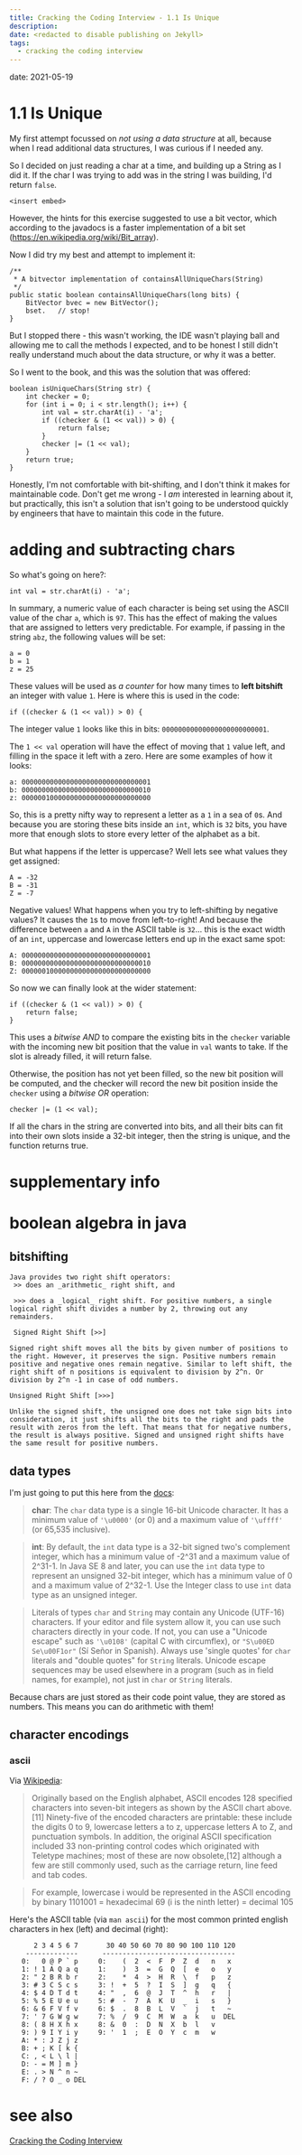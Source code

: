 ```yaml
---
title: Cracking the Coding Interview - 1.1 Is Unique
description:
date: <redacted to disable publishing on Jekyll>
tags:
  - cracking the coding interview
---
```


date: 2021-05-19

# 1.1 Is Unique

My first attempt focussed on *not using a data structure* at all, because when I read additional data structures, I was curious if I needed any.

So I decided on just reading a char at a time, and building up a String as I did it. If the char I was trying to add was in the string I was building, I'd return `false`.

```
<insert embed>
```

However, the hints for this exercise suggested to use a bit vector, which according to the javadocs is a faster implementation of a bit set (https://en.wikipedia.org/wiki/Bit_array).
	
Now I did try my best and attempt to implement it:
	
	/**
	 * A bitvector implementation of containsAllUniqueChars(String)
	 */
	public static boolean containsAllUniqueChars(long bits) {
		BitVector bvec = new BitVector();
		bset.	// stop!
	}
	
But I stopped there - this wasn't working, the IDE wasn't playing ball and allowing me to call the methods I expected, and to be honest I still didn't really understand much about the data structure, or why it was a better.
	
So I went to the book, and this was the solution that was offered:
	
    boolean isUniqueChars(String str) {
        int checker = 0;
        for (int i = 0; i < str.length(); i++) {
            int val = str.charAt(i) - 'a';
            if ((checker & (1 << val)) > 0) {
                return false;
            }
            checker |= (1 << val);
        }
        return true;
    }
	
Honestly, I'm not comfortable with bit-shifting, and I don't think it makes for maintainable code. Don't get me wrong - I *am* interested in learning about it, but practically, this isn't a solution that isn't going to be understood quickly by engineers that have to maintain this code in the future.

# adding and subtracting chars

So what's going on here?:

	int val = str.charAt(i) - 'a';
	
In summary, a numeric value of each character is being set using the ASCII value of the char  `a`, which is  `97`. This has the effect of making the values that are assigned to letters very predictable. For example, if passing in the string `abz`, the following values will be set:

	a = 0
	b = 1
	z = 25

These values will be used as *a counter* for how many times to **left bitshift** an integer with value `1`. Here is where this is used in the code:

	if ((checker & (1 << val)) > 0) {

The integer value `1` looks like this in bits: `00000000000000000000000001`. 

The `1 << val`  operation will have the effect of moving that `1` value left, and filling in the space it left with a zero. Here are some examples of how it looks:

	a: 00000000000000000000000000000001
	b: 00000000000000000000000000000010
	z: 00000010000000000000000000000000

So, this is a pretty nifty way to represent a letter as a `1` in a sea of `0`s. And because you are storing these bits inside an `int`, which is `32` bits, you have more that enough slots to store every letter of the alphabet as a bit.

But what happens if the letter is uppercase? Well lets see what values they get assigned:

	A = -32
	B = -31
	Z = -7
	
Negative values! What happens when you try to left-shifting by negative values? It causes the `1`s to move from left-to-right! And because the difference between `a` and `A` in the ASCII table is `32`... this is the exact width of an `int`, uppercase and lowercase letters end up in the exact same spot:

	A: 00000000000000000000000000000001
	B: 00000000000000000000000000000010
	Z: 00000010000000000000000000000000
		
So now we can finally look at the wider statement:

	if ((checker & (1 << val)) > 0) {
    	return false;
	}

This uses a _bitwise AND_ to compare the existing bits in the  `checker` variable with the incoming new bit position that the value in `val` wants to take. If the slot is already filled, it will return false.

Otherwise, the position has not yet been filled, so the new bit position will be computed, and the checker will record the new bit position inside the `checker` using a _bitwise OR_ operation:

	checker |= (1 << val);
	
If all the chars in the string are converted into bits, and all their bits can fit into their own slots inside a 32-bit integer, then the string is unique, and the function returns true. 
	
# supplementary info

# boolean algebra in java

## bitshifting
	
	Java provides two right shift operators: 
	 >> does an _arithmetic_ right shift, and
	 
	 >>> does a _logical_ right shift. For positive numbers, a single logical right shift divides a number by 2, throwing out any remainders.
	 
	 Signed Right Shift [>>]

	Signed right shift moves all the bits by given number of positions to the right. However, it preserves the sign. Positive numbers remain positive and negative ones remain negative. Similar to left shift, the right shift of n positions is equivalent to division by 2^n. Or division by 2^n -1 in case of odd numbers.
	
	Unsigned Right Shift [>>>]

	Unlike the signed shift, the unsigned one does not take sign bits into consideration, it just shifts all the bits to the right and pads the result with zeros from the left. That means that for negative numbers, the result is always positive. Signed and unsigned right shifts have the same result for positive numbers.
	
## data types

I'm just going to put this here from the [docs](https://docs.oracle.com/javase/tutorial/java/nutsandbolts/datatypes.html):

> **char**: The `char` data type is a single 16-bit Unicode character. It has a minimum value of `'\u0000'` (or 0) and a maximum value of `'\uffff'` (or 65,535 inclusive).

> **int**: By default, the `int` data type is a 32-bit signed two's complement integer, which has a minimum value of -2^31 and a maximum value of 2^31-1. In Java SE 8 and later, you can use the `int` data type to represent an unsigned 32-bit integer, which has a minimum value of 0 and a maximum value of 2^32-1. Use the Integer class to use `int` data type as an unsigned integer.

> Literals of types `char` and `String` may contain any Unicode (UTF-16) characters. If your editor and file system allow it, you can use such characters directly in your code. If not, you can use a "Unicode escape" such as `'\u0108'` (capital C with circumflex), or `"S\u00ED Se\u00F1or"` (Sí Señor in Spanish). Always use 'single quotes' for `char` literals and "double quotes" for `String` literals. Unicode escape sequences may be used elsewhere in a program (such as in field names, for example), not just in `char` or `String` literals.

Because chars are just stored as their code point value, they are stored as numbers. This means you can do arithmetic with them!


## character encodings

### ascii

Via [Wikipedia](https://en.wikipedia.org/wiki/ASCII):

> Originally based on the English alphabet, ASCII encodes 128 specified characters into seven-bit integers as shown by the ASCII chart above.[11] Ninety-five of the encoded characters are printable: these include the digits 0 to 9, lowercase letters a to z, uppercase letters A to Z, and punctuation symbols. In addition, the original ASCII specification included 33 non-printing control codes which originated with Teletype machines; most of these are now obsolete,[12] although a few are still commonly used, such as the carriage return, line feed and tab codes.

> For example, lowercase i would be represented in the ASCII encoding by binary 1101001 = hexadecimal 69 (i is the ninth letter) = decimal 105

Here's the ASCII table (via `man ascii`) for the most common printed english characters in hex (left) and decimal (right):

          2 3 4 5 6 7       30 40 50 60 70 80 90 100 110 120
        -------------      ---------------------------------
       0:   0 @ P ` p     0:    (  2  <  F  P  Z  d   n   x
       1: ! 1 A Q a q     1:    )  3  =  G  Q  [  e   o   y
       2: " 2 B R b r     2:    *  4  >  H  R  \  f   p   z
       3: # 3 C S c s     3: !  +  5  ?  I  S  ]  g   q   {
       4: $ 4 D T d t     4: "  ,  6  @  J  T  ^  h   r   |
       5: % 5 E U e u     5: #  -  7  A  K  U  _  i   s   }
       6: & 6 F V f v     6: $  .  8  B  L  V  `  j   t   ~
       7: ' 7 G W g w     7: %  /  9  C  M  W  a  k   u  DEL
       8: ( 8 H X h x     8: &  0  :  D  N  X  b  l   v
       9: ) 9 I Y i y     9: '  1  ;  E  O  Y  c  m   w
       A: * : J Z j z
       B: + ; K [ k {
       C: , < L \ l |
       D: - = M ] m }
       E: . > N ^ n ~
       F: / ? O _ o DEL
	   
# see also
[Cracking the Coding Interview](Cracking%20the%20Coding%20Interview.md)